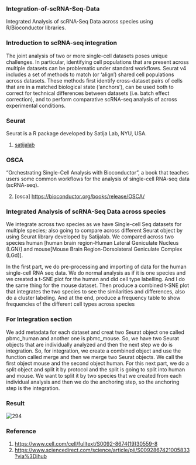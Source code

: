 ### Integration-of-scRNA-Seq-Data
Integrated Analysis of scRNA-Seq Data across species using R/Bioconductor libraries.

### Introduction to scRNA-seq integration
The joint analysis of two or more single-cell datasets poses unique challenges. In particular, identifying cell populations that are present across multiple datasets can be problematic under standard workflows. Seurat v4 includes a set of methods to match (or ‘align’) shared cell populations across datasets. These methods first identify cross-dataset pairs of cells that are in a matched biological state (‘anchors’), can be used both to correct for technical differences between datasets (i.e. batch effect correction), and to perform comparative scRNA-seq analysis of across experimental conditions.

### Seurat 
Seurat is a R package developed by Satija Lab, NYU, USA.

1. [satijalab](https://satijalab.org/seurat/)

### OSCA
“Orchestrating Single-Cell Analysis with Bioconductor”, a book that teaches users some common workflows for the analysis of single-cell RNA-seq data (scRNA-seq). 

2. [osca] https://bioconductor.org/books/release/OSCA/

### Integrated Analysis of scRNA-Seq Data across species

We integrate across two species as we have Single-cell Seq datasets for multiple species; also going to compare across different Seurat object by using Seurat library developed by Satijalab. We compared across two species human [human brain region-Human Lateral Geniculate Nucleus (LGN)] and mouse[Mouse Brain Region-Dorsolateral Geniculate Complex (LGd)]. 

In the first part, we do pre-processing and importing of data for the human single-cell RNA seq data. We do normal analysis as if it is one species and we created a t-SNE plot for the human and did cell type labelling. And I do the same thing for the mouse dataset. Then produce a combined t-SNE plot that integrates the two species to see the similarities and differences, also do a cluster labeling. And at the end, produce a frequency table to show frequencies of the different cell types across species

### For Integration section

We add metadata for each dataset and creat two Seurat object one called pbmc_human and another one is pbmc_mouse. So, we have two Seurat objects that are individually analyzed and then the next step we do is integration. So, for integration, we create a combined object and use the function called merge and then we merge two Seurat objects. We call the first object mouse and the second object human. For this next part, we do a split object and split it by protocol and the split is going to split into human and mouse. We want to split it by two species that we created from each individual analysis and then we do the anchoring step, so the anchoring step is the integration. 

### Result

![294](https://user-images.githubusercontent.com/65890522/123652351-82d3a080-d82c-11eb-90d5-b0cd6a1d261b.png)


### Reference
1. https://www.cell.com/cell/fulltext/S0092-8674(19)30559-8
2. https://www.sciencedirect.com/science/article/pii/S0092867421005833?via%3Dihub
